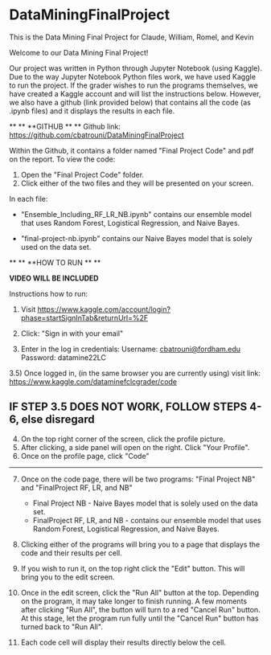 # DataMiningFinalProject
This is the Data Mining Final Project for Claude, William, Romel, and Kevin 

Welcome to our Data Mining Final Project!

Our project was written in Python through Jupyter Notebook (using Kaggle).
Due to the way Jupyter Notebook Python files work, we have used Kaggle to run the project.
If the grader wishes to run the programs themselves, we have created a Kaggle account and will
list the instructions below. However, we also have a github (link provided below) that
contains all the code (as .ipynb files) and it displays the results in each file. 



**
**
**GITHUB
** 
**
Github link: https://github.com/cbatrouni/DataMiningFinalProject

Within the Github, it contains a folder named "Final Project Code" and pdf on the report.
To view the code:
1) Open the "Final Project Code" folder.
2) Click either of the two files and they will be presented on your screen.

In each file:
- "Ensemble_Including_RF_LR_NB.ipynb" contains our ensemble model that uses
Random Forest, Logistical Regression, and Naive Bayes.

- "final-project-nb.ipynb" contains our Naive Bayes model that is solely used
on the data set.





**
**
**HOW TO RUN
**
** 

**VIDEO WILL BE INCLUDED**

Instructions how to run:
1) Visit https://www.kaggle.com/account/login?phase=startSignInTab&returnUrl=%2F

2) Click: "Sign in with your email"

3) Enter in the log in credentials:
   Username: cbatrouni@fordham.edu
   Password: datamine22LC
  
3.5) Once logged in, (in the same browser you are currently using) visit link: https://www.kaggle.com/dataminefclcgrader/code
   

IF STEP 3.5 DOES NOT WORK, FOLLOW STEPS 4-6, else disregard 
-------------------------------------------------------------------------------
4) On the top right corner of the screen, click the profile picture.
5) After clicking, a side panel will open on the right. Click "Your Profile".
6) Once on the profile page, click "Code"
-------------------------------------------------------------------------------

7) Once on the code page, there will be two programs: "Final Project NB" and "FinalProject RF, LR, and NB"
   - Final Project NB - Naive Bayes model that is solely used on the data set.
   - FinalProject RF, LR, and NB - contains our ensemble model that uses Random Forest, 
        Logistical Regression, and Naive Bayes.

8) Clicking either of the programs will bring you to a page that displays the code and their results per cell.

9) If you wish to run it, on the top right click the "Edit" button. This will bring you to the edit screen.

10) Once in the edit screen, click the "Run All" button at the top. Depending on the program, it may take
    longer to finish running. A few moments after clicking "Run All", the button will turn to a red "Cancel Run" button.
	At this stage, let the program run fully until the "Cancel Run" button has turned back to "Run All".
	
	
11) Each code cell will display their results directly below the cell. 
